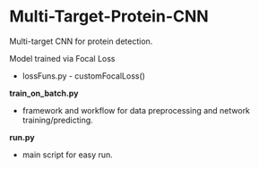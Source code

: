 # Multi-Target-Protein-CNN

Multi-target CNN for protein detection. 

Model trained via Focal Loss 
- lossFuns.py - customFocalLoss()

**train_on_batch.py**
  - framework and workflow for data preprocessing and network training/predicting. 

**run.py**
  - main script for easy run.


